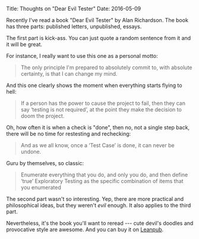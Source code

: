 Title: Thoughts on "Dear Evil Tester"
Date: 2016-05-09


Recently I've read a book "Dear Evil Tester" by Alan Richardson. The book has three parts: published letters, unpublished, essays. 

The first part is kick-ass. You can just quote a random sentence from it and it will be great. 

For instance, I really want to use this one as a personal motto:

> The only principle I'm prepared to absolutely commit to, with absolute certainty, is that I can change my mind.

And this one clearly shows the moment when everything starts flying to hell:

> If a person has the power to cause the project to fail, then they can say ‘testing is not required’, at the point they make the decision to doom the project.

Oh, how often it is when a check is "done", then no, not a single step back, there will be no time for restesting and rechecking:

> And as we all know, once a ‘Test Case’ is done, it can never be undone.

Guru by themselves, so classic:

> Enumerate everything that you do, and only you do, and then define ‘true’ Exploratory Testing as the specific combination of items that you enumerated

The second part wasn't so interesting. Yep, there are more practical and philosophical ideas, but they weren't *evil* enough. It also applies to the third part. 

Nevertheless, it's the book you'll want to reread --- cute devil's doodles and provocative style are awesome. And you can buy it on [Leanpub](https://leanpub.com/DearEvilTester).

